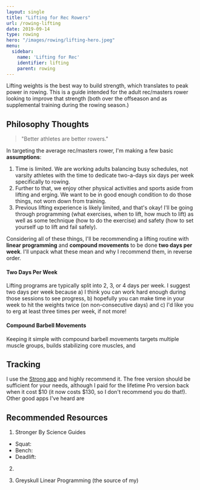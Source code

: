 ```yaml
---
layout: single
title: "Lifting for Rec Rowers"
url: /rowing-lifting
date: 2019-09-14
type: rowing
hero: "/images/rowing/lifting-hero.jpeg"
menu:
  sidebar:
    name: 'Lifting for Rec'
    identifier: lifting
    parent: rowing
---
```



Lifting weights is the best way to build strength, which translates to peak power in rowing. This is a guide intended for the adult rec/masters rower looking to improve that strength (both over the offseason and as supplemental training during the rowing season.)

## Philosophy Thoughts

> "Better athletes are better rowers."

In targeting the average rec/masters rower, I'm making a few basic **assumptions**:

1. Time is limited. We are working adults balancing busy schedules, not varsity athletes with the time to dedicate two-a-days six days per week specifically to rowing.
2. Further to that, we enjoy other physical activities and sports aside from lifting and erging. We want to be in good enough condition to do those things, not worn down from training.
3. Previous lifting experience is likely limited, and that's okay! I'll be going through programming (what exercises, when to lift, how much to lift) as well as some technique (how to do the exercise) and safety (how to set yourself up to lift and fail safely).

Considering all of these things, I'll be recommending a lifting routine with **linear programming** and **compound movements** to be done **two days per week**. I'll unpack what these mean and why I recommend them, in reverse order.

#### Two Days Per Week

Lifting programs are typically split into 2, 3, or 4 days per week. I suggest two days per week because a) I think you can work hard enough during those sessions to see progress, b) hopefully you can make time in your week to hit the weights twice (on non-consecutive days) and c) I'd like you to erg at least three times per week, if not more!

#### Compound Barbell Movements

Keeping it simple with compound barbell movements targets multiple muscle groups, builds stabilizing core muscles, and 

## Tracking
I use the [Strong app](https://strong.app) and highly recommend it. The free version should be sufficient for your needs, although I paid for the lifetime Pro version back when it cost $10 (it now costs $130, so I don't recommend you do that!). Other good apps I've heard are

## Recommended Resources

1. Stronger By Science Guides
- Squat:
- Bench:
- Deadlift:

2.

2. Greyskull Linear Programming (the source of my)
